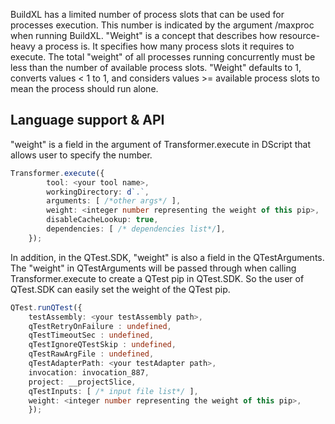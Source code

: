 BuildXL has a limited number of process slots that can be used for processes execution. This number is indicated by the argument /maxproc when running BuildXL. "Weight" is a concept that describes how resource-heavy a process is. It specifies how many process slots it requires to execute. The total "weight" of all processes running concurrently must be less than the number of available process slots. "Weight" defaults to 1, converts values < 1 to 1, and considers values >= available process slots to mean the process should run alone.

## Language support & API
"weight" is a field in the argument of Transformer.execute in DScript that allows user to specify the number.
```ts
Transformer.execute({
        tool: <your tool name>,
        workingDirectory: d`.`,
        arguments: [ /*other args*/ ],
        weight: <integer number representing the weight of this pip>,
        disableCacheLookup: true,
        dependencies: [ /* dependencies list*/],
    });
```

In addition, in the QTest.SDK, "weight" is also a field in the QTestArguments. The "weight" in QTestArguments will be passed through when calling Transformer.execute to create a QTest pip in QTest.SDK. So the user of QTest.SDK can easily set the weight of the QTest pip.
```ts
QTest.runQTest({
    testAssembly: <your testAssembly path>,
    qTestRetryOnFailure : undefined,
    qTestTimeoutSec : undefined,
    qTestIgnoreQTestSkip : undefined,
    qTestRawArgFile : undefined,
    qTestAdapterPath: <your testAdapter path>,
    invocation: invocation_887,
    project: __projectSlice,
    qTestInputs: [ /* input file list*/ ],
    weight: <integer number representing the weight of this pip>,
    });
```



